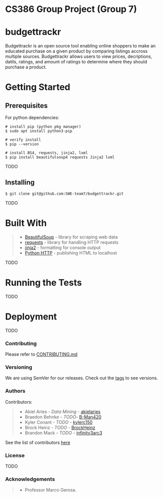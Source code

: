 # CS386 Group Project (Group 7)

# budgettrackr
Budgettrackr is an open source tool enabling online shoppers to make an educated purchase on a given 
product by comparing listings accross multiple sources. Budgettrackr allows users to view prices, 
decriptions, datils, ratings, and amount of ratings to determine where they should purchase a product. 

# Getting Started
## Prerequisites
For python dependencies: 
```
# install pip (python pkg manager)
$ sudo apt install python3-pip

# verify install
$ pip --version

# install BS4, requests, jinja2, lxml
$ pip install beautifulsoup4 requests Jinja2 lxml
```
TODO

## Installing
```
$ git clone git@github.com:SWE-team7/budgettrackr.git
```
TODO

# Built With
> * [BeautifulSoup](https://pypi.org/project/beautifulsoup4/) - library for scraping web data
> * [requests](https://pypi.org/project/requests/) - library for handling HTTP requests
> * [jinja2](https://pypi.org/project/Jinja2/) - formatting for console output
> * [Python HTTP](https://docs.python.org/3/library/http.server.html) - publishing HTML to localhost

TODO

# Running the Tests
TODO

# Deployment
TODO

### Contributing
Please refer to [CONTRIBUTING.md](https://github.com/SWE-team7/budgettrackr/blob/sandbox/CONTRIBUTING.md)

### Versioning
We are using SemVer for our releases. Check out the [tags](https://github.com/SWE-team7/budgettrackr/tags) to see versions.

### Authors
Contributors:
> * Akiel Aries - *Data Mining* - [akielaries](https://github.com/akielaries)
> * Braedon Behnke - *TODO*- [B-Man420](https://github.com/B-Man420)
> * Kyler Conant - *TODO* - [kylerc150](https://github.com/kylerc150)
> * Brock Heinz - *TODO* - [BrockHeinz](https://github.com/BrockHeinz)
> * Brandon Mack - *TODO* - [infinity3arc3](https://github.com/infinity3arc3)

See the list of contributors [here](https://github.com/SWE-team7/budgettrackr/blob/sandbox/CONTRIBUTORS.md)

### License
TODO

### Acknowledgements
> * Professor Marco Gerosa.
